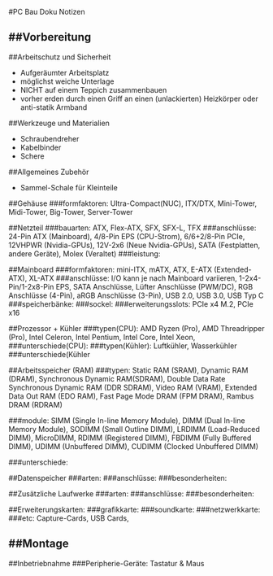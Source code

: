 #PC Bau Doku Notizen

##Vorbereitung
- 

##Arbeitschutz und Sicherheit
- Aufgeräumter Arbeitsplatz
- möglichst weiche Unterlage
- NICHT auf einem Teppich zusammenbauen
- vorher erden durch einen Griff an einen (unlackierten) Heizkörper oder anti-statik Armband

##Werkzeuge und Materialien
- Schraubendreher
- Kabelbinder
- Schere

##Allgemeines Zubehör
- Sammel-Schale für Kleinteile

##Gehäuse
###formfaktoren: Ultra-Compact(NUC), ITX/DTX, Mini-Tower, Midi-Tower, Big-Tower, Server-Tower

##Netzteil
###bauarten: ATX, Flex-ATX, SFX, SFX-L, TFX
###anschlüsse: 24-Pin ATX (Mainboard), 4/8-Pin EPS (CPU-Strom), 6/6+2/8-Pin PCIe, 12VHPWR (Nvidia-GPUs), 12V-2x6 (Neue Nvidia-GPUs), SATA (Festplatten, andere Geräte), Molex (Veraltet)
###leistung: 

##Mainboard
###formfaktoren: mini-ITX, mATX, ATX, E-ATX (Extended-ATX), XL-ATX
###anschlüsse: I/O kann je nach Mainboard variieren, 1-2x4-Pin/1-2x8-Pin EPS, SATA Anschlüsse, Lüfter Anschlüsse (PWM/DC), RGB Anschlüsse (4-Pin), aRGB Anschlüsse (3-Pin), USB 2.0, USB 3.0, USB Typ C
###speicherbänke:
###sockel:
###erweiterungsslots: PCIe x4 M.2, PCIe x16

##Prozessor + Kühler
###typen(CPU): AMD Ryzen (Pro), AMD Threadripper (Pro), Intel Celeron, Intel Pentium, Intel Core, Intel Xeon,
###unterschiede(CPU): 
###typen(Kühler): Luftkühler, Wasserkühler
###unterschiede(Kühler

##Arbeitsspeicher (RAM)
###typen: Static RAM (SRAM), Dynamic RAM (DRAM), Synchronous Dynamic RAM(SDRAM), Double Data Rate Synchronous Dynamic RAM (DDR SDRAM), Video RAM (VRAM), 
	Extended Data Out RAM (EDO RAM), Fast Page Mode DRAM (FPM DRAM), Rambus DRAM (RDRAM)

###module: SIMM (Single In-line Memory Module), DIMM (Dual In-line Memory Module), SODIMM (Small Outline DIMM), LRDIMM (Load-Reduced DIMM), MicroDIMM, RDIMM (Registered DIMM), 
	 FBDIMM (Fully Buffered DIMM), UDIMM (Unbuffered DIMM), CUDIMM (Clocked Unbuffered DIMM)

###unterschiede:

##Datenspeicher
###arten:
###anschlüsse:
###besonderheiten:

##Zusätzliche Laufwerke
###arten:
###anschlüsse:
###besonderheiten:

##Erweiterungskarten:
###grafikkarte: 
###soundkarte:
###netzwerkkarte:
###etc: Capture-Cards, USB Cards, 

##Montage
- 

##Inbetriebnahme
###Peripherie-Geräte: Tastatur & Maus
